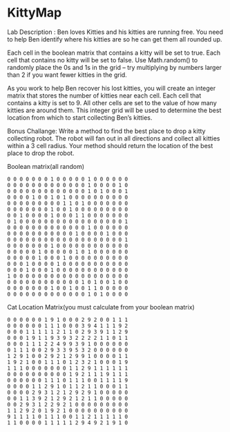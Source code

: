 # KittyMap

Lab Description :   Ben loves Kitties and his kitties are running free.  You need to help Ben identify where his kitties are so he can get them all rounded up.

Each cell in the boolean matrix that contains a kitty will be set to true.  Each cell that contains no kitty will be set to false.  Use   Math.random()  to randomly place the 0s and 1s in the grid – try multiplying by numbers larger than 2 if you want fewer kitties in the grid.

As you work to help Ben recover his lost kitties, you will create an integer matrix that stores the number of kitties near each cell.  Each cell that contains a kitty is set to 9.  All other cells are set to the value of how many kitties are around them.  This integer grid will be used to determine the best location from which to start collecting Ben’s kitties. 

Bonus Challange: Write a method to find the best place to drop a kitty collecting robot.  The robot will fan out in all directions and collect all kitties within a 3 cell radius.
Your method should return the location of the best place to drop the robot.


Boolean matrix(all random)
```
0 0 0 0 0 0 0 1 0 0 0 0 0 1 0 0 0 0 0 0
0 0 0 0 0 0 0 0 0 0 0 0 0 1 0 0 0 0 1 0
0 0 0 0 0 0 0 0 0 0 0 0 0 1 0 1 0 0 0 1
0 0 0 0 1 0 0 1 0 1 0 0 0 0 0 0 0 0 0 0
0 0 0 0 0 0 0 0 0 1 1 0 1 0 0 0 0 0 0 0
0 0 0 0 0 0 0 1 0 0 1 0 0 0 0 0 0 0 0 0
0 0 1 0 0 0 0 1 0 0 0 1 1 0 0 0 0 0 0 0
0 1 0 0 0 0 0 0 0 0 0 0 0 0 0 0 0 0 0 1
0 0 0 0 0 0 0 0 0 0 0 0 0 1 0 0 0 0 0 0
0 0 0 0 0 0 0 0 0 0 0 1 0 0 0 0 1 0 0 0
0 0 0 0 0 0 0 0 0 0 0 0 0 0 0 0 0 0 0 1
0 0 0 0 0 0 0 1 0 0 0 0 0 0 0 0 0 0 0 0
0 0 0 0 0 1 0 0 0 0 0 1 0 1 0 0 0 0 0 0
0 0 0 0 0 1 0 0 0 1 0 0 0 0 0 0 0 0 0 0
0 0 0 1 0 0 0 0 1 0 0 0 0 0 0 0 0 0 0 0
0 0 0 1 0 0 0 1 0 0 0 0 0 0 0 0 0 0 0 0
1 0 0 0 0 0 0 0 0 0 0 0 0 0 0 0 0 0 0 0
0 0 0 0 0 0 0 0 0 0 0 0 1 0 1 0 0 1 0 0
0 0 0 0 0 0 0 1 0 0 1 0 0 1 1 0 0 0 0 0
0 0 0 0 0 0 0 0 0 0 0 0 0 1 0 1 0 0 0 0

```
Cat Location Matrix(you must calculate from your boolean matrix)
```
0 0 0 0 0 0 1 9 1 0 0 0 2 9 2 0 0 1 1 1
0 0 0 0 0 0 1 1 1 0 0 0 3 9 4 1 1 1 9 2
0 0 0 1 1 1 1 1 2 1 1 0 2 9 3 9 1 1 2 9
0 0 0 1 9 1 1 9 3 9 3 2 2 2 2 1 1 0 1 1
0 0 0 1 1 1 2 2 4 9 9 3 9 1 0 0 0 0 0 0
0 1 1 1 0 0 2 9 3 3 9 5 3 2 0 0 0 0 0 0
1 2 9 1 0 0 2 9 2 1 2 9 9 1 0 0 0 0 1 1
1 9 2 1 0 0 1 1 1 0 1 2 3 2 1 0 0 0 1 9
1 1 1 0 0 0 0 0 0 0 1 1 2 9 1 1 1 1 1 1
0 0 0 0 0 0 0 0 0 0 1 9 2 1 1 1 9 1 1 1
0 0 0 0 0 0 1 1 1 0 1 1 1 0 0 1 1 1 1 9
0 0 0 0 1 1 2 9 1 0 1 1 2 1 1 0 0 0 1 1
0 0 0 0 2 9 3 1 2 1 2 9 2 9 1 0 0 0 0 0
0 0 1 1 3 9 2 1 2 9 2 1 2 1 1 0 0 0 0 0
0 0 2 9 3 1 2 2 9 2 1 0 0 0 0 0 0 0 0 0
1 1 2 9 2 0 1 9 2 1 0 0 0 0 0 0 0 0 0 0
9 1 1 1 1 0 1 1 1 0 0 1 1 2 1 1 1 1 1 0
1 1 0 0 0 0 1 1 1 1 1 2 9 4 9 2 1 9 1 0

```



